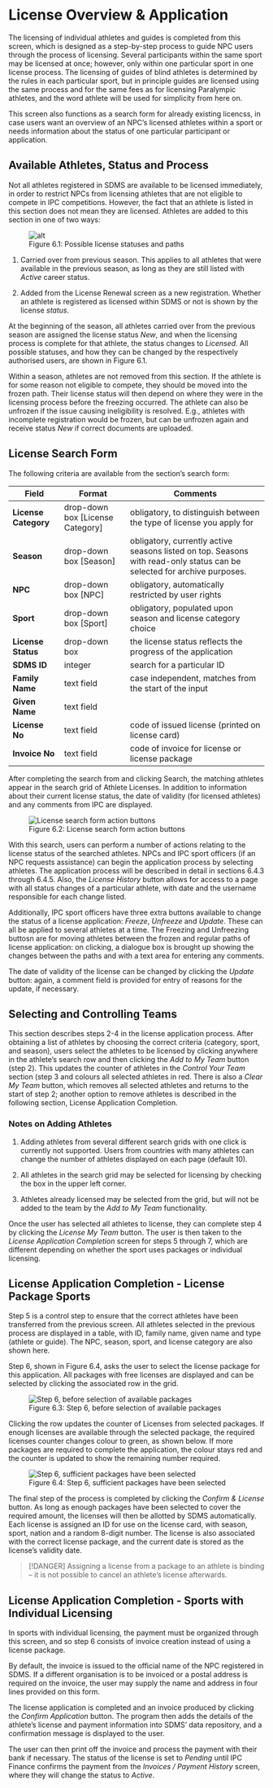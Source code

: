 # License Overview & Application

The licensing of individual athletes and guides is completed from this screen, which is designed as a step-by-step process to guide NPC users through the process of licensing. Several participants within the same sport may be licensed at once; however, only within one particular sport in one license process. The licensing of guides of blind athletes is determined by the rules in each particular sport, but in principle guides are licensed using the same process and for the same fees as for licensing Paralympic athletes, and the word athlete will be used for simplicity from here on.

This screen also functions as a search form for already existing licencss, in case users want an overview of an NPC’s licensed athletes within a sport or needs information about the status of one particular participant or application.

## Available Athletes, Status and Process

Not all athletes registered in SDMS are available to be licensed immediately, in order to restrict NPCs from licensing athletes that are not eligible to compete in IPC competitions. However, the fact that an athlete is listed in this section does not mean they are licensed. Athletes are added to this section in one of two ways:

<!-- TODO: Flowchart for license status -> Alexander did a presentation on this -->
<figure>
    <img class="screenshot" src="src" alt="alt">
    <figcaption>Figure 6.1: Possible license statuses and paths</figcaption>
</figure>

1. Carried over from previous season. This applies to all athletes that were available in the previous season, as long as they are still listed with *Active* career status.

2. Added from the License Renewal screen as a new registration. Whether an athlete is registered as licensed within SDMS or not is shown by the license *status*.

At the beginning of the season, all athletes carried over from the previous season are assigned the license status *New*, and when the licensing process is complete for that athlete, the status changes to *Licensed*. All possible statuses, and how they can be changed by the respectively authorised users, are shown in Figure 6.1.

Within a season, athletes are not removed from this section. If the athlete is for some reason not eligible to compete, they should be moved into the frozen path. Their license status will then depend on where they were in the licensing process before the freezing occurred. The athlete can also be unfrozen if the issue causing ineligibility is resolved. E.g., athletes with incomplete registration would be frozen, but can be unfrozen again and receive status *New* if correct documents are uploaded.

## License Search Form

The following criteria are available from the section’s search form:

| **Field**            | **Format**                       | **Comments**                                                                                                            |
|----------------------|----------------------------------|-------------------------------------------------------------------------------------------------------------------------|
| **License Category** | drop-down box [License Category] | obligatory, to distinguish between the type of license you apply for                                                    |
| **Season**           | drop-down box [Season]           | obligatory, currently active seasons listed on top. Seasons with read-only status can be selected for archive purposes. |
| **NPC**              | drop-down box [NPC]              | obligatory, automatically restricted by user rights                                                                     |
| **Sport**            | drop-down box [Sport]            | obligatory, populated upon season and license category choice                                                           |
| **License Status**   | drop-down box                    | the license status reflects the progress of the application                                                             |
| **SDMS ID**          | integer                          | search for a particular ID                                                                                              |
| **Family Name**      | text field                       | case independent, matches from the start of the input                                                                   |
| **Given Name**       | text field                       |                                                                                                                         |
| **License No**       | text field                       | code of issued license (printed on license card)                                                                        |
| **Invoice No**       | text field                       | code of invoice for license or license package                                                                          |

After completing the search from and clicking Search, the matching athletes appear in the search grid of Athlete Licenses. In addition to information about their current license status, the date of validity (for licensed athletes) and any comments from IPC are displayed.

<!-- TODO: License search form buttons -->
<figure>
    <img class="screenshot" src="src" alt="License search form action buttons">
    <figcaption>Figure 6.2: License search form action buttons</figcaption>
</figure>

With this search, users can perform a number of actions relating to the license status of the searched athletes. NPCs and IPC sport officers (if an NPC requests assistance) can begin the application process by selecting athletes. The application process will be described in detail in sections 6.4.3 through 6.4.5. Also, the *License History* button allows for access to a page with all status changes of a particular athlete, with date and the username responsible for each change listed.

Additionally, IPC sport officers have three extra buttons available to change the status of a license application: *Freeze*, *Unfreeze* and *Update*. These can all be applied to several athletes at a time. The Freezing and Unfreezing buttosn are for moving athletes between the frozen and regular paths of license application: on clicking, a dialogue box is brought up showing the changes between the paths and with a text area for entering any comments.

The date of validity of the license can be changed by clicking the *Update* button: again, a comment field is provided for entry of reasons for the update, if necessary.

## Selecting and Controlling Teams

This section describes steps 2-4 in the license application process. After obtaining a list of athletes by choosing the correct criteria (category, sport, and season), users select the athletes to be licensed by clicking anywhere in the athlete’s search row and then clicking the *Add to My Team* button (step 2). This updates the counter of athletes in the *Control Your Team* section (step 3 and colours all selected athletes in red. There is also a *Clear My Team* button, which removes all selected athletes and returns to the start of step 2; another option to remove athletes is described in the following section, License Application Completion.

### Notes on Adding Athletes

1. Adding athletes from several different search grids with one click is currently not supported. Users from countries with many athletes can change the number of athletes displayed on each page (default 10).
   
2. All athletes in the search grid may be selected for licensing by checking the box in the upper left corner.
   
3. Athletes already licensed may be selected from the grid, but will not be added to the team by the *Add to My Team* functionality.

Once the user has selected all athletes to license, they can complete step 4 by clicking the *License My Team* button. The user is then taken to the *License Application Completion* screen for steps 5 through 7, which are different depending on whether the sport uses packages or individual licensing.

## License Application Completion - License Package Sports

Step 5 is a control step to ensure that the correct athletes have been transferred from the previous screen. All athletes selected in the previous process are displayed in a table, with ID, family name, given name and type (athlete or guide). The NPC, season, sport, and license category are also shown here.

Step 6, shown in Figure 6.4, asks the user to select the license package for this application. All packages with free licenses are displayed and can be selected by clicking the associated row in the grid.

<!-- TODO: Insert selection of available packages image -->
<figure>
    <img class="screenshot" src="src" alt="Step 6, before selection of available packages">
    <figcaption>Figure 6.3: Step 6, before selection of available packages</figcaption>
</figure>

Clicking the row updates the counter of Licenses from selected packages. If enough licenses are available through the selected package, the required licenses counter changes colour to green, as shown below. If more packages are required to complete the application, the colour stays red and the counter is updated to show the remaining number required.
<!-- TODO: Insert selection of available packages image -->
<figure>
    <img class="screenshot" src="src" alt="Step 6, sufficient packages have been selected">
    <figcaption>Figure 6.4: Step 6, sufficient packages have been selected</figcaption>
</figure>

The final step of the process is completed by clicking the *Confirm & License* button. As long as enough packages have been selected to cover the required amount, the licenses will then be allotted by SDMS automatically. Each license is assigned an ID for use on the license card, with season, sport, nation and a random 8-digit number. The license is also associated with the correct license package, and the current date is stored as the license’s validity date.

> [!DANGER]
> Assigning a license from a package to an athlete is binding – it is not possible to cancel an athlete’s license afterwards.

## License Application Completion - Sports with Individual Licensing

In sports with individual licensing, the payment must be organized through this screen, and so step 6 consists of invoice creation instead of using a license package.

By default, the invoice is issued to the official name of the NPC registered in SDMS. If a different organisation is to be invoiced or a postal address is required on the invoice, the user may supply the name and address in four lines provided on this form.

The license application is completed and an invoice produced by clicking the *Confirm Application* button. The program then adds the details of the athlete’s license and payment information into SDMS’ data repository, and a confirmation message is displayed to the user.

The user can then print off the invoice and process the payment with their bank if necessary. The status of the license is set to *Pending* until IPC Finance confirms the payment from the *Invoices / Payment History* screen, where they will change the status to *Active*.
